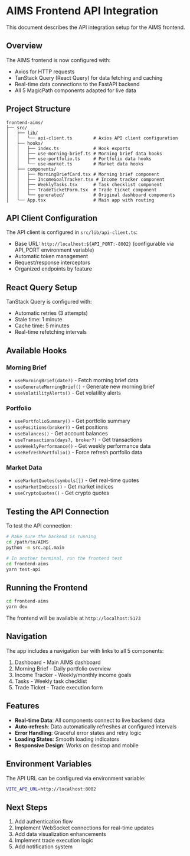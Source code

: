 # AIMS Frontend API Integration

This document describes the API integration setup for the AIMS frontend.

## Overview

The AIMS frontend is now configured with:

- Axios for HTTP requests
- TanStack Query (React Query) for data fetching and caching
- Real-time data connections to the FastAPI backend
- All 5 MagicPath components adapted for live data

## Project Structure

```
frontend-aims/
├── src/
│   ├── lib/
│   │   └── api-client.ts        # Axios API client configuration
│   ├── hooks/
│   │   ├── index.ts             # Hook exports
│   │   ├── use-morning-brief.ts # Morning brief data hooks
│   │   ├── use-portfolio.ts     # Portfolio data hooks
│   │   └── use-market.ts        # Market data hooks
│   ├── components/
│   │   ├── MorningBriefCard.tsx # Morning brief component
│   │   ├── IncomeGoalTracker.tsx # Income tracker component
│   │   ├── WeeklyTasks.tsx      # Task checklist component
│   │   ├── TradeTicketForm.tsx  # Trade ticket component
│   │   └── generated/           # Original dashboard components
│   └── App.tsx                  # Main app with routing
```

## API Client Configuration

The API client is configured in `src/lib/api-client.ts`:

- Base URL: `http://localhost:${API_PORT:-8002}` (configurable via API_PORT environment variable)
- Automatic token management
- Request/response interceptors
- Organized endpoints by feature

## React Query Setup

TanStack Query is configured with:

- Automatic retries (3 attempts)
- Stale time: 1 minute
- Cache time: 5 minutes
- Real-time refetching intervals

## Available Hooks

### Morning Brief

- `useMorningBrief(date?)` - Fetch morning brief data
- `useGenerateMorningBrief()` - Generate new morning brief
- `useVolatilityAlerts()` - Get volatility alerts

### Portfolio

- `usePortfolioSummary()` - Get portfolio summary
- `usePositions(broker?)` - Get positions
- `useBalances()` - Get account balances
- `useTransactions(days?, broker?)` - Get transactions
- `useWeeklyPerformance()` - Get weekly performance data
- `useRefreshPortfolio()` - Force refresh portfolio data

### Market Data

- `useMarketQuotes(symbols[])` - Get real-time quotes
- `useMarketIndices()` - Get market indices
- `useCryptoQuotes()` - Get crypto quotes

## Testing the API Connection

To test the API connection:

```bash
# Make sure the backend is running
cd /path/to/AIMS
python -m src.api.main

# In another terminal, run the frontend test
cd frontend-aims
yarn test-api
```

## Running the Frontend

```bash
cd frontend-aims
yarn dev
```

The frontend will be available at `http://localhost:5173`

## Navigation

The app includes a navigation bar with links to all 5 components:

1. Dashboard - Main AIMS dashboard
2. Morning Brief - Daily portfolio overview
3. Income Tracker - Weekly/monthly income goals
4. Tasks - Weekly task checklist
5. Trade Ticket - Trade execution form

## Features

- **Real-time Data**: All components connect to live backend data
- **Auto-refresh**: Data automatically refreshes at configured intervals
- **Error Handling**: Graceful error states and retry logic
- **Loading States**: Smooth loading indicators
- **Responsive Design**: Works on desktop and mobile

## Environment Variables

The API URL can be configured via environment variable:

```bash
VITE_API_URL=http://localhost:8002
```

## Next Steps

1. Add authentication flow
2. Implement WebSocket connections for real-time updates
3. Add data visualization enhancements
4. Implement trade execution logic
5. Add notification system

